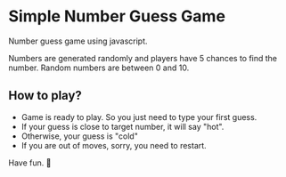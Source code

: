 # Simple Number Guess Game
Number guess game using javascript.

Numbers are generated randomly and players have 5 chances to find the number.
Random numbers are between 0 and 10.

## How to play?
* Game is ready to play. So you just need to type your first guess.
* If your guess is close to target number, it will say "hot".
* Otherwise, your guess is "cold"
* If you are out of moves, sorry, you need to restart.

Have fun. :slightly_smiling_face:
